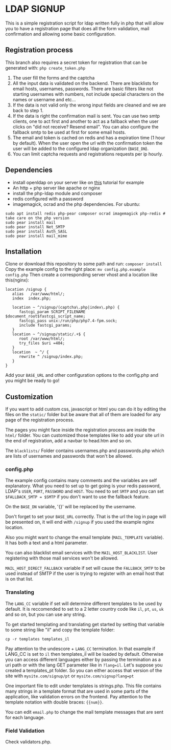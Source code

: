 # LDAP SIGNUP

This is a simple registration script for ldap written fully in php that will
allow you to have a registration page that does all the form validation, mail
confirmation and allowing some basic configuration.

## Registration process

This branch also requires a secret token for registration that can be generated with: `php create_token.php`

1. The user fill the forms and the captcha
2. All the input data is validated on the backend. There are blacklists for
   email hosts, usernames, passwords. There are basic filters like not starting
   usernames with numbers, not include special characters on the names or
   username and etc... 
3. If the data is not valid only the wrong input fields are cleaned and we are
   back to step 1.
4. If the data is right the confirmation mail is sent. You can use two smtp
   clients, one to act first and another to act as a fallback when the user
   clicks on "did not receive? Resend email". You can also configure the
   fallback smtp to be used at first for some email hosts.
5. The email and token is cached on redis and has a expiration time (1 hour by
   default). When the user open the url with the confirmation token the user
   will be added to the configured ldap organization (`BASE_DN`).
6. You can limit captcha requests and registrations requests per ip hourly.

## Dependencies

* install openldap on your server like on [this](https://www.digitalocean.com/community/tutorials/how-to-install-and-configure-openldap-an-phpldapadmin-on-ubuntu-16-04) tutorial for example
* An http + php server like apache or nginx
* install the php-ldap module and composer
* redis configured with a password
* imagemagick, ocrad and the php dependencies. For ubuntu:
```
sudo apt install redis php-pear composer ocrad imagemagick php-redis # take care on the php version
sudo pear install mail
sudo pear install Net_SMTP
sudo pear install Auth_SASL
sudo pear install mail_mime
```

## Installation

Clone or download this repository to some path and run: `composer install`
Copy the example config to the right place: `mv config.php.example config.php`
Then create a corresponding server vhost and a location like this(nginx):
```nginx
location /signup {
   alias   /var/www/html/;
   index  index.php;

   location ~ ^/signup/(captcha\.php|index\.php) {
      fastcgi_param SCRIPT_FILENAME $document_root$fastcgi_script_name;
      fastcgi_pass unix:/run/php/php7.4-fpm.sock;                      
      include fastcgi_params;                                          
   }                                                                    
   location ~ ^/signup/static/.+$ {                  
      root /var/www/html/;                                             
      try_files $uri =404;                                             
   }                                                                               
   location  ~ ^/ {                                   
      rewrite ^ /signup/index.php;                                     
   }
}
```
Add your `BASE_URL` and other configuration options to the config.php and you
might be ready to go!

## Customization

If you want to add custom css, javascript or html you can do it by editing the files on the `static/`
folder but be aware that all of them are loaded for any page of the registration process.

The pages you might face inside the registration process are inside the `html/`
folder. You can customized those templates like to add your site url in the end
of registration, add a navbar to head.htm and so on.

The `blacklists/` Folder contains usernames.php and passwords.php which are
lists of usernames and passwords that won't be allowed.

### config.php

The example config contains many comments and the variables are self
explanatory. 
What you need to set up to get going is your redis password,
LDAP's `USER`, `PORT`, `PASSWORD` and `HOST`. You need to set `SMTP` and you can set
`$FALLBACK_SMTP = $SMTP` if you don't want to use the fallback feature.

On the `BASE_DN` variable, '{}' will be replaced by the username.

Don't forget to set your `BASE_URL` correctly. That is the url the log in page
will be presented on, it will end with `/signup` if you used the example nginx
location.

Also you might want to change the email template (`MAIL_TEMPLATE` variable). It
has both a text and a html parameter.

You can also blacklist email services with the `MAIL_HOST_BLACKLIST`. User
registering with those mail services won't be allowed.

`MAIL_HOST_DIRECT_FALLBACK` variable if set will cause the `FALLBACK_SMTP` to be
used instead of SMTP if the user is trying to register with an email host that
is on that list.

### Translating

The `LANG_CC` variable if set will determine different templates to be used by
default.
It is reccomended to set to a 2 letter country code like `il`, `pt`, `us`, `uk`
and so on, but you can use any string. 

To get started templating and translating get started by setting that variable
to some string like "il" and copy the template folder:
```
cp -r templates templates_il
```

Pay attention to the undescore + `LANG_CC` termination. In that example if
LANG_CC is set to `il` then templates_il will be loaded by default. Otherwise
you can access different languages either by passing the termination as a uri
path or with the lang GET parameter like in `?lang=il`. Let's suppose you
created a templates_pt folder. So you can either access that version of the
site with `mysite.com/signup/pt` or `mysite.com/signup?lang=pt`

One important file to edit under templates is strings.php. This file contains
many strings in a template format that are used in some parts of the
application, like validation errors on the frontend. Pay attention to the
template notation with double braces: `{{num}}`.

You can edit `email.php` to change the mail template messages that are sent for
each language.


### Field Validation

Check validators.php.
